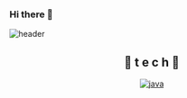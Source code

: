 ### Hi there 👋

<!--
**vinszip999/vinszip999** is a ✨ _special_ ✨ repository because its `README.md` (this file) appears on your GitHub profile.

Here are some ideas to get you started:

- 🔭 I’m currently working on ...
- 🌱 I’m currently learning ...
- 👯 I’m looking to collaborate on ...
- 🤔 I’m looking for help with ...
- 💬 Ask me about ...
- 📫 How to reach me: ...
- 😄 Pronouns: ...
- ⚡ Fun fact: ...
-->

![header](https://capsule-render.vercel.app/api?type=waving&color=auto&height=300&section=header&text=U%20Vin%20Lee&fontSize=90)


<div align=center>
  
## 🌹 t e c h 🌹
[![java](https://img.shields.io/badge/Java-007396?style=flat-square&logo=Java&logoColor=white)](https://github.com/vinszip999)



